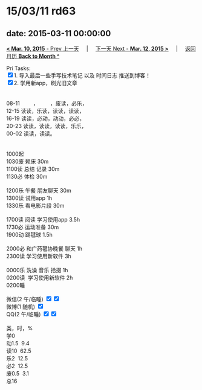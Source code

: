 # 15/03/11 rd63

date: 2015-03-11 00:00:00
---
[**< Mar. 10, 2015** - Prev 上一天](/lifelogs/2015/03/d10.md) &nbsp; &nbsp; | &nbsp; &nbsp; [下一天 Next - **Mar. 12, 2015 >**](/lifelogs/2015/03/d12.md) &nbsp; &nbsp; |  &nbsp; &nbsp; [返回月历 **Back to Month ^**](/lifelogs/2015/03/index.md)
<br/><div>Pri Tasks:<br/><input type="checkbox" checked="false"/>1. 导入最后一些手写技术笔记 以及 时间日志 推送到博客！</div><div><input type="checkbox" checked="true"/>2. 学用新app，刷光旧文章</div><div><br/></div><div><div><br/></div>08-11         ，        ，废读，必乐，<br/>12-15 读读，乐读，读读，读读，<br/>16-19 读读，必动，动动，必必，<br/>20-23 读读，读读，读读，乐乐，</div><div>00-02 读读，读读。<br/> <div><br/></div>1000起<br/>1030废 赖床 30m</div><div>1100读 总结 记录 30m</div><div>1130必 体检 30m</div><div><br/></div><div>1200乐 午餐 朋友聊天 30m</div><div>1300读 试用app 1h</div><div>1330乐 看电影片段 30m</div><div><br/></div><div>1700读 阅读 学习使用app 3.5h</div><div>1730必 运动准备 30m</div><div>1900动 踢毽球 1.5h</div><div><br/></div><div>2000必 和广药毽协晚餐 聊天 1h</div><div>2300读 学习使用新软件 3h</div><div><div><br/></div>0000乐 洗澡 音乐 拾掇 1h<br/>0200读  学习使用新软件 2h <br/>0200睡</div><div><br/>微信(2 午/临睡) <input type="checkbox" checked="true"/><input type="checkbox" checked="false"/><br/>微博(1 随机) <input type="checkbox" checked="true"/><br/>QQ(2 午/临睡) <input type="checkbox" checked="true"/><input type="checkbox" checked="true"/><br/><div><br/></div>类，时，%<br/>学0<br/>动1.5  9.4<br/>读10  62.5<br/>乐2  12.5<br/>必2  12.5<br/>废0.5  3.1<br/>总16</div>
